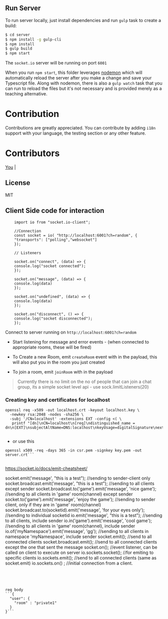 ## Run Server

To run server locally, just install dependencies and run `gulp` task to create a build:

```bash
$ cd server
$ npm install -g gulp-cli
$ npm install
$ gulp build
$ npm start
```

The `socket.io` server will be running on port `6001`

When you run `npm start`, this folder leverages [nodemon](https://nodemon.io/) which will automatically reload the server after you make a change and save your Typescript file. Along with nodemon, there is also a `gulp watch` task that you can run to reload the files but it's not necessary and is provided merely as a teaching alternative. 


# Contribution
Contributions are greatly appreciated. You can contribute by adding `i18n` support with your language, the testing section or any other feature.

# Contributors
[You](https://github.com/shanurrahman) |

## License

MIT


## Client Side code for interaction
```
    import io from "socket.io-client";

    //Connection
    const socket = io( "http://localhost:6001?ch=random", {
    "transports": ["polling","websocket"]
    });

    // Listeners

    socket.on("connect", (data) => {
    console.log("socket connected");
    });

    socket.on("message", (data) => {
    console.log(data)
    });

    socket.on("undefined", (data) => {
    console.log(data)
    });

    socket.on("disconnect", () => {
    console.log("socket disconnected");
    });
```


Connect to server running on 
`http://localhost:6001?ch=random`

* Start listening for message and error events - (when connected to appropriate rooms, these will be fired)

* To Create a new Room, emit `createRoom` event with <roomName> in the payload, this will also put you in the room you just created

* To join a room, emit `joinRoom` with <roomName> in the payload

> Currently there is no limit on the no of people that can join a chat group, its a simple socket level api - 
> use sock.limitListeners(20)



### Creating key and certificates for localhost
```
openssl req -x509 -out localhost.crt -keyout localhost.key \
  -newkey rsa:2048 -nodes -sha256 \
  -subj '/CN=localhost' -extensions EXT -config <( \
   printf "[dn]\nCN=localhost\n[req]\ndistinguished_name = dn\n[EXT]\nsubjectAltName=DNS:localhost\nkeyUsage=digitalSignature\nextendedKeyUsage=serverAuth")


```

* or use this 
```openssl req -newkey rsa:2048 -new -nodes -keyout key.pem -out csr.pem
openssl x509 -req -days 365 -in csr.pem -signkey key.pem -out server.crt```


```
https://socket.io/docs/emit-cheatsheet/

socket.emit('message', "this is a test"); //sending to sender-client only
socket.broadcast.emit('message', "this is a test"); //sending to all clients except sender
socket.broadcast.to('game').emit('message', 'nice game'); //sending to all clients in 'game' room(channel) except sender
socket.to('game').emit('message', 'enjoy the game'); //sending to sender client, only if they are in 'game' room(channel)
socket.broadcast.to(socketid).emit('message', 'for your eyes only'); //sending to individual socketid
io.emit('message', "this is a test"); //sending to all clients, include sender
io.in('game').emit('message', 'cool game'); //sending to all clients in 'game' room(channel), include sender
io.of('myNamespace').emit('message', 'gg'); //sending to all clients in namespace 'myNamespace', include sender
socket.emit(); //send to all connected clients
socket.broadcast.emit(); //send to all connected clients except the one that sent the message
socket.on(); //event listener, can be called on client to execute on server
io.sockets.socket(); //for emiting to specific clients
io.sockets.emit(); //send to all connected clients (same as socket.emit)
io.sockets.on() ; //initial connection from a client.
```




req body
```{
  "user": {
    "room" : "private1"
  }
}```
